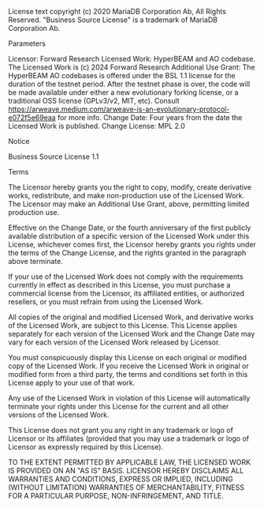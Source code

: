 License text copyright (c) 2020 MariaDB Corporation Ab, All Rights Reserved.
"Business Source License" is a trademark of MariaDB Corporation Ab.

Parameters

Licensor:             Forward Research
Licensed Work:        HyperBEAM and AO codebase. The Licensed Work is (c) 2024 Forward Research
Additional Use Grant: The HyperBEAM AO codebases is offered under the BSL 1.1 license for the duration
                      of the testnet period. After the testnet phase is over, the code will be made
                      available under either a new evolutionary forking license, or a traditional OSS license (GPLv3/v2, MIT, etc).
                      Consult https://arweave.medium.com/arweave-is-an-evolutionary-protocol-e072f5e69eaa for more info.
Change Date:          Four years from the date the Licensed Work is published.
Change License:       MPL 2.0

Notice

Business Source License 1.1

Terms

The Licensor hereby grants you the right to copy, modify, create derivative
works, redistribute, and make non-production use of the Licensed Work. The
Licensor may make an Additional Use Grant, above, permitting limited production use.

Effective on the Change Date, or the fourth anniversary of the first publicly
available distribution of a specific version of the Licensed Work under this
License, whichever comes first, the Licensor hereby grants you rights under
the terms of the Change License, and the rights granted in the paragraph
above terminate.

If your use of the Licensed Work does not comply with the requirements
currently in effect as described in this License, you must purchase a
commercial license from the Licensor, its affiliated entities, or authorized
resellers, or you must refrain from using the Licensed Work.

All copies of the original and modified Licensed Work, and derivative works
of the Licensed Work, are subject to this License. This License applies
separately for each version of the Licensed Work and the Change Date may vary
for each version of the Licensed Work released by Licensor.

You must conspicuously display this License on each original or modified copy
of the Licensed Work. If you receive the Licensed Work in original or
modified form from a third party, the terms and conditions set forth in this
License apply to your use of that work.

Any use of the Licensed Work in violation of this License will automatically
terminate your rights under this License for the current and all other
versions of the Licensed Work.

This License does not grant you any right in any trademark or logo of
Licensor or its affiliates (provided that you may use a trademark or logo of
Licensor as expressly required by this License).

TO THE EXTENT PERMITTED BY APPLICABLE LAW, THE LICENSED WORK IS PROVIDED ON
AN "AS IS" BASIS. LICENSOR HEREBY DISCLAIMS ALL WARRANTIES AND CONDITIONS,
EXPRESS OR IMPLIED, INCLUDING (WITHOUT LIMITATION) WARRANTIES OF
MERCHANTABILITY, FITNESS FOR A PARTICULAR PURPOSE, NON-INFRINGEMENT, AND
TITLE.
